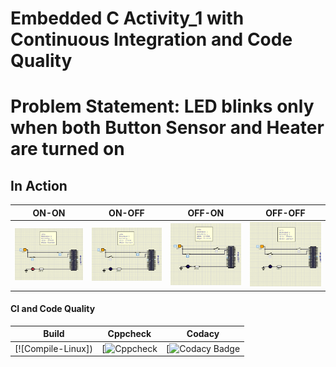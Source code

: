 # Embedded C Activity_1 with Continuous Integration and Code Quality

# Problem Statement: LED blinks only when both Button Sensor and Heater are turned on 

## In Action

|ON-ON|ON-OFF|OFF-ON|OFF-OFF|
:------:|:------:|:-------:|:--------:
![1](https://github.com/nuPURohit/Embedded_C_LTTS/blob/main/Activity-1/simulation/ON_ON.png)|![2](https://github.com/nuPURohit/Embedded_C_LTTS/blob/main/Activity-1/simulation/ON_OFF.png)|![3](https://github.com/nuPURohit/Embedded_C_LTTS/blob/main/Activity-1/simulation/OFF_ON.png)|![4](https://github.com/nuPURohit/Embedded_C_LTTS/blob/main/Activity-1/simulation/OFF_OFF.png)

#### CI and Code Quality

|Build|Cppcheck|Codacy|
|:--:|:--:|:--:|
|[![Compile-Linux])|[![Cppcheck]()|[![Codacy Badge]()|

